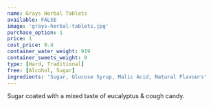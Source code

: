```yaml
---
name: Grays Herbal Tablets
available: FALSE
image: 'grays-herbal-tablets.jpg'
purchase_option: 1
price: 1
cost_price: 0.4
container_water_weight: 919
container_sweets_weight: 0
type: [Hard, Traditional]
free: [Alcohol, Sugar]
ingredients: 'Sugar, Glucose Syrup, Malic Acid, Natural Flavours'
---
```

Sugar coated with a mixed taste of eucalyptus & cough candy.